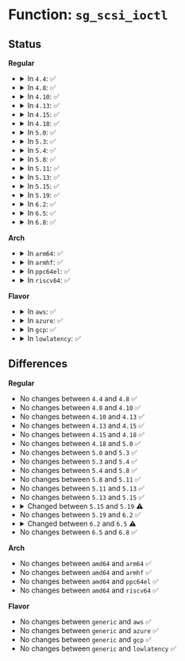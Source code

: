 # Function: <code>sg_scsi_ioctl</code>

## Status
<b>Regular</b>
<ul>
<li>
<details>
<summary>In <code>4.4</code>: ✅</summary>

```c
int sg_scsi_ioctl(struct request_queue *q, struct gendisk *disk, fmode_t mode, struct scsi_ioctl_command *sic);
```

**Collision:** Unique Global

**Inline:** No

**Transformation:** False

**Instances:**

```
In block/scsi_ioctl.c (ffffffff813cc240)
Location: block/scsi_ioctl.c:419
Inline: False
Direct callers:
  - block/scsi_ioctl.c:scsi_cmd_ioctl
  - drivers/scsi/scsi_ioctl.c:scsi_ioctl
  - drivers/scsi/sg.c:sg_ioctl
```
**Symbols:**

```
ffffffff813cc240-ffffffff813cc5a9: sg_scsi_ioctl (STB_GLOBAL)
```
</details>
</li>
<li>
<details>
<summary>In <code>4.8</code>: ✅</summary>

```c
int sg_scsi_ioctl(struct request_queue *q, struct gendisk *disk, fmode_t mode, struct scsi_ioctl_command *sic);
```

**Collision:** Unique Global

**Inline:** No

**Transformation:** False

**Instances:**

```
In block/scsi_ioctl.c (ffffffff814100f0)
Location: block/scsi_ioctl.c:419
Inline: False
Direct callers:
  - block/scsi_ioctl.c:scsi_cmd_ioctl
  - drivers/scsi/scsi_ioctl.c:scsi_ioctl
  - drivers/scsi/sg.c:sg_ioctl
```
**Symbols:**

```
ffffffff814100f0-ffffffff814104ad: sg_scsi_ioctl (STB_GLOBAL)
```
</details>
</li>
<li>
<details>
<summary>In <code>4.10</code>: ✅</summary>

```c
int sg_scsi_ioctl(struct request_queue *q, struct gendisk *disk, fmode_t mode, struct scsi_ioctl_command *sic);
```

**Collision:** Unique Global

**Inline:** No

**Transformation:** False

**Instances:**

```
In block/scsi_ioctl.c (ffffffff8142b480)
Location: block/scsi_ioctl.c:422
Inline: False
Direct callers:
  - block/scsi_ioctl.c:scsi_cmd_ioctl
  - drivers/scsi/scsi_ioctl.c:scsi_ioctl
  - drivers/scsi/sg.c:sg_ioctl
```
**Symbols:**

```
ffffffff8142b480-ffffffff8142b83d: sg_scsi_ioctl (STB_GLOBAL)
```
</details>
</li>
<li>
<details>
<summary>In <code>4.13</code>: ✅</summary>

```c
int sg_scsi_ioctl(struct request_queue *q, struct gendisk *disk, fmode_t mode, struct scsi_ioctl_command *sic);
```

**Collision:** Unique Global

**Inline:** No

**Transformation:** False

**Instances:**

```
In block/scsi_ioctl.c (ffffffff81443310)
Location: block/scsi_ioctl.c:422
Inline: False
Direct callers:
  - block/scsi_ioctl.c:scsi_cmd_ioctl
  - drivers/scsi/scsi_ioctl.c:scsi_ioctl
  - drivers/scsi/sg.c:sg_ioctl
```
**Symbols:**

```
ffffffff81443310-ffffffff81443646: sg_scsi_ioctl (STB_GLOBAL)
```
</details>
</li>
<li>
<details>
<summary>In <code>4.15</code>: ✅</summary>

```c
int sg_scsi_ioctl(struct request_queue *q, struct gendisk *disk, fmode_t mode, struct scsi_ioctl_command *sic);
```

**Collision:** Unique Global

**Inline:** No

**Transformation:** False

**Instances:**

```
In block/scsi_ioctl.c (ffffffff8146fda0)
Location: block/scsi_ioctl.c:422
Inline: False
Direct callers:
  - block/scsi_ioctl.c:scsi_cmd_ioctl
  - drivers/scsi/scsi_ioctl.c:scsi_ioctl
  - drivers/scsi/sg.c:sg_ioctl
```
**Symbols:**

```
ffffffff8146fda0-ffffffff814700d3: sg_scsi_ioctl (STB_GLOBAL)
```
</details>
</li>
<li>
<details>
<summary>In <code>4.18</code>: ✅</summary>

```c
int sg_scsi_ioctl(struct request_queue *q, struct gendisk *disk, fmode_t mode, struct scsi_ioctl_command *sic);
```

**Collision:** Unique Global

**Inline:** No

**Transformation:** False

**Instances:**

```
In block/scsi_ioctl.c (ffffffff814a4000)
Location: block/scsi_ioctl.c:418
Inline: False
Direct callers:
  - block/scsi_ioctl.c:scsi_cmd_ioctl
  - drivers/scsi/scsi_ioctl.c:scsi_ioctl
  - drivers/scsi/sg.c:sg_ioctl
```
**Symbols:**

```
ffffffff814a4000-ffffffff814a4323: sg_scsi_ioctl (STB_GLOBAL)
```
</details>
</li>
<li>
<details>
<summary>In <code>5.0</code>: ✅</summary>

```c
int sg_scsi_ioctl(struct request_queue *q, struct gendisk *disk, fmode_t mode, struct scsi_ioctl_command *sic);
```

**Collision:** Unique Global

**Inline:** No

**Transformation:** False

**Instances:**

```
In block/scsi_ioctl.c (ffffffff814bea70)
Location: block/scsi_ioctl.c:418
Inline: False
Direct callers:
  - block/scsi_ioctl.c:scsi_cmd_ioctl
  - drivers/scsi/scsi_ioctl.c:scsi_ioctl
  - drivers/scsi/sg.c:sg_ioctl
```
**Symbols:**

```
ffffffff814bea70-ffffffff814bed93: sg_scsi_ioctl (STB_GLOBAL)
```
</details>
</li>
<li>
<details>
<summary>In <code>5.3</code>: ✅</summary>

```c
int sg_scsi_ioctl(struct request_queue *q, struct gendisk *disk, fmode_t mode, struct scsi_ioctl_command *sic);
```

**Collision:** Unique Global

**Inline:** No

**Transformation:** False

**Instances:**

```
In block/scsi_ioctl.c (ffffffff814ed720)
Location: block/scsi_ioctl.c:404
Inline: False
Direct callers:
  - block/scsi_ioctl.c:scsi_cmd_ioctl
  - drivers/scsi/scsi_ioctl.c:scsi_ioctl
  - drivers/scsi/sg.c:sg_ioctl
```
**Symbols:**

```
ffffffff814ed720-ffffffff814eda43: sg_scsi_ioctl (STB_GLOBAL)
```
</details>
</li>
<li>
<details>
<summary>In <code>5.4</code>: ✅</summary>

```c
int sg_scsi_ioctl(struct request_queue *q, struct gendisk *disk, fmode_t mode, struct scsi_ioctl_command *sic);
```

**Collision:** Unique Global

**Inline:** No

**Transformation:** False

**Instances:**

```
In block/scsi_ioctl.c (ffffffff81506b60)
Location: block/scsi_ioctl.c:404
Inline: False
Direct callers:
  - block/scsi_ioctl.c:scsi_cmd_ioctl
  - drivers/scsi/scsi_ioctl.c:scsi_ioctl
  - drivers/scsi/sg.c:sg_ioctl
```
**Symbols:**

```
ffffffff81506b60-ffffffff81506ebf: sg_scsi_ioctl (STB_GLOBAL)
```
</details>
</li>
<li>
<details>
<summary>In <code>5.8</code>: ✅</summary>

```c
int sg_scsi_ioctl(struct request_queue *q, struct gendisk *disk, fmode_t mode, struct scsi_ioctl_command *sic);
```

**Collision:** Unique Global

**Inline:** No

**Transformation:** False

**Instances:**

```
In block/scsi_ioctl.c (ffffffff81567a60)
Location: block/scsi_ioctl.c:417
Inline: False
Direct callers:
  - block/scsi_ioctl.c:scsi_cmd_ioctl
  - drivers/scsi/scsi_ioctl.c:scsi_ioctl_common
  - drivers/scsi/sg.c:sg_ioctl_common
```
**Symbols:**

```
ffffffff81567a60-ffffffff81567d88: sg_scsi_ioctl (STB_GLOBAL)
```
</details>
</li>
<li>
<details>
<summary>In <code>5.11</code>: ✅</summary>

```c
int sg_scsi_ioctl(struct request_queue *q, struct gendisk *disk, fmode_t mode, struct scsi_ioctl_command *sic);
```

**Collision:** Unique Global

**Inline:** No

**Transformation:** False

**Instances:**

```
In block/scsi_ioctl.c (ffffffff815827c0)
Location: block/scsi_ioctl.c:407
Inline: False
Direct callers:
  - block/scsi_ioctl.c:scsi_cmd_ioctl
  - drivers/scsi/scsi_ioctl.c:scsi_ioctl_common
  - drivers/scsi/sg.c:sg_ioctl_common
```
**Symbols:**

```
ffffffff815827c0-ffffffff81582ae8: sg_scsi_ioctl (STB_GLOBAL)
```
</details>
</li>
<li>
<details>
<summary>In <code>5.13</code>: ✅</summary>

```c
int sg_scsi_ioctl(struct request_queue *q, struct gendisk *disk, fmode_t mode, struct scsi_ioctl_command *sic);
```

**Collision:** Unique Global

**Inline:** No

**Transformation:** False

**Instances:**

```
In block/scsi_ioctl.c (ffffffff81588f10)
Location: block/scsi_ioctl.c:403
Inline: False
Direct callers:
  - block/scsi_ioctl.c:scsi_cmd_ioctl
  - drivers/scsi/scsi_ioctl.c:scsi_ioctl_common
  - drivers/scsi/sg.c:sg_ioctl_common
```
**Symbols:**

```
ffffffff81588f10-ffffffff81589235: sg_scsi_ioctl (STB_GLOBAL)
```
</details>
</li>
<li>
<details>
<summary>In <code>5.15</code>: ✅</summary>

```c
int sg_scsi_ioctl(struct request_queue *q, struct gendisk *disk, fmode_t mode, struct scsi_ioctl_command *sic);
```

**Collision:** Unique Static

**Inline:** No

**Transformation:** False

**Instances:**

```
In drivers/scsi/scsi_ioctl.c (ffffffff818ae990)
Location: drivers/scsi/scsi_ioctl.c:533
Inline: False
Direct callers:
  - drivers/scsi/scsi_ioctl.c:scsi_ioctl
```
**Symbols:**

```
ffffffff818ae990-ffffffff818aecc7: sg_scsi_ioctl (STB_LOCAL)
```
</details>
</li>
<li>
<details>
<summary>In <code>5.19</code>: ✅</summary>

```c
int sg_scsi_ioctl(struct request_queue *q, fmode_t mode, struct scsi_ioctl_command *sic);
```

**Collision:** Unique Static

**Inline:** No

**Transformation:** False

**Instances:**

```
In drivers/scsi/scsi_ioctl.c (ffffffff819fa020)
Location: drivers/scsi/scsi_ioctl.c:517
Inline: False
Direct callers:
  - drivers/scsi/scsi_ioctl.c:scsi_ioctl
```
**Symbols:**

```
ffffffff819fa020-ffffffff819fa346: sg_scsi_ioctl (STB_LOCAL)
```
</details>
</li>
<li>
<details>
<summary>In <code>6.2</code>: ✅</summary>

```c
int sg_scsi_ioctl(struct request_queue *q, fmode_t mode, struct scsi_ioctl_command *sic);
```

**Collision:** Unique Static

**Inline:** No

**Transformation:** False

**Instances:**

```
In drivers/scsi/scsi_ioctl.c (ffffffff81b77fa0)
Location: drivers/scsi/scsi_ioctl.c:501
Inline: False
Direct callers:
  - drivers/scsi/scsi_ioctl.c:scsi_ioctl
```
**Symbols:**

```
ffffffff81b77fa0-ffffffff81b782c6: sg_scsi_ioctl (STB_LOCAL)
```
</details>
</li>
<li>
<details>
<summary>In <code>6.5</code>: ✅</summary>

```c
int sg_scsi_ioctl(struct request_queue *q, bool open_for_write, struct scsi_ioctl_command *sic);
```

**Collision:** Unique Static

**Inline:** No

**Transformation:** False

**Instances:**

```
In drivers/scsi/scsi_ioctl.c (ffffffff81bcbc50)
Location: drivers/scsi/scsi_ioctl.c:504
Inline: False
Direct callers:
  - drivers/scsi/scsi_ioctl.c:scsi_ioctl
```
**Symbols:**

```
ffffffff81bcbc50-ffffffff81bcbf65: sg_scsi_ioctl (STB_LOCAL)
```
</details>
</li>
<li>
<details>
<summary>In <code>6.8</code>: ✅</summary>

```c
int sg_scsi_ioctl(struct request_queue *q, bool open_for_write, struct scsi_ioctl_command *sic);
```

**Collision:** Unique Static

**Inline:** No

**Transformation:** False

**Instances:**

```
In drivers/scsi/scsi_ioctl.c (ffffffff81c20880)
Location: drivers/scsi/scsi_ioctl.c:504
Inline: False
Direct callers:
  - drivers/scsi/scsi_ioctl.c:scsi_ioctl
```
**Symbols:**

```
ffffffff81c20880-ffffffff81c20b95: sg_scsi_ioctl (STB_LOCAL)
```
</details>
</li>
</ul>
<b>Arch</b>
<ul>
<li>
<details>
<summary>In <code>arm64</code>: ✅</summary>

```c
int sg_scsi_ioctl(struct request_queue *q, struct gendisk *disk, fmode_t mode, struct scsi_ioctl_command *sic);
```

**Collision:** Unique Global

**Inline:** No

**Transformation:** False

**Instances:**

```
In block/scsi_ioctl.c (ffff800010608368)
Location: block/scsi_ioctl.c:404
Inline: False
Direct callers:
  - block/scsi_ioctl.c:scsi_cmd_ioctl
  - drivers/scsi/scsi_ioctl.c:scsi_ioctl
  - drivers/scsi/sg.c:sg_ioctl
```
**Symbols:**

```
ffff800010608368-ffff800010608c08: sg_scsi_ioctl (STB_GLOBAL)
```
</details>
</li>
<li>
<details>
<summary>In <code>armhf</code>: ✅</summary>

```c
int sg_scsi_ioctl(struct request_queue *q, struct gendisk *disk, fmode_t mode, struct scsi_ioctl_command *sic);
```

**Collision:** Unique Global

**Inline:** No

**Transformation:** False

**Instances:**

```
In block/scsi_ioctl.c (c07b40c4)
Location: block/scsi_ioctl.c:404
Inline: False
Direct callers:
  - block/scsi_ioctl.c:scsi_cmd_ioctl
  - drivers/scsi/scsi_ioctl.c:scsi_ioctl
  - drivers/scsi/sg.c:sg_ioctl
```
**Symbols:**

```
c07b40c4-c07b459c: sg_scsi_ioctl (STB_GLOBAL)
```
</details>
</li>
<li>
<details>
<summary>In <code>ppc64el</code>: ✅</summary>

```c
int sg_scsi_ioctl(struct request_queue *q, struct gendisk *disk, fmode_t mode, struct scsi_ioctl_command *sic);
```

**Collision:** Unique Global

**Inline:** No

**Transformation:** False

**Instances:**

```
In block/scsi_ioctl.c (c0000000007a4dc0)
Location: block/scsi_ioctl.c:404
Inline: False
Direct callers:
  - block/scsi_ioctl.c:scsi_cmd_ioctl
  - drivers/scsi/scsi_ioctl.c:scsi_ioctl
  - drivers/scsi/sg.c:sg_ioctl
```
**Symbols:**

```
c0000000007a4dc0-c0000000007a539c: sg_scsi_ioctl (STB_GLOBAL)
```
</details>
</li>
<li>
<details>
<summary>In <code>riscv64</code>: ✅</summary>

```c
int sg_scsi_ioctl(struct request_queue *q, struct gendisk *disk, fmode_t mode, struct scsi_ioctl_command *sic);
```

**Collision:** Unique Global

**Inline:** No

**Transformation:** False

**Instances:**

```
In block/scsi_ioctl.c (ffffffe00044291c)
Location: block/scsi_ioctl.c:404
Inline: False
Direct callers:
  - block/scsi_ioctl.c:scsi_cmd_ioctl
  - drivers/scsi/scsi_ioctl.c:scsi_ioctl
  - drivers/scsi/sg.c:sg_ioctl
```
**Symbols:**

```
ffffffe00044291c-ffffffe000442c00: sg_scsi_ioctl (STB_GLOBAL)
```
</details>
</li>
</ul>
<b>Flavor</b>
<ul>
<li>
<details>
<summary>In <code>aws</code>: ✅</summary>

```c
int sg_scsi_ioctl(struct request_queue *q, struct gendisk *disk, fmode_t mode, struct scsi_ioctl_command *sic);
```

**Collision:** Unique Global

**Inline:** No

**Transformation:** False

**Instances:**

```
In block/scsi_ioctl.c (ffffffff814ff140)
Location: block/scsi_ioctl.c:404
Inline: False
Direct callers:
  - block/scsi_ioctl.c:scsi_cmd_ioctl
  - drivers/scsi/scsi_ioctl.c:scsi_ioctl
  - drivers/scsi/sg.c:sg_ioctl
```
**Symbols:**

```
ffffffff814ff140-ffffffff814ff49f: sg_scsi_ioctl (STB_GLOBAL)
```
</details>
</li>
<li>
<details>
<summary>In <code>azure</code>: ✅</summary>

```c
int sg_scsi_ioctl(struct request_queue *q, struct gendisk *disk, fmode_t mode, struct scsi_ioctl_command *sic);
```

**Collision:** Unique Global

**Inline:** No

**Transformation:** False

**Instances:**

```
In block/scsi_ioctl.c (ffffffff814ef650)
Location: block/scsi_ioctl.c:404
Inline: False
Direct callers:
  - block/scsi_ioctl.c:scsi_cmd_ioctl
  - drivers/scsi/scsi_ioctl.c:scsi_ioctl
  - drivers/scsi/sg.c:sg_ioctl
```
**Symbols:**

```
ffffffff814ef650-ffffffff814ef9af: sg_scsi_ioctl (STB_GLOBAL)
```
</details>
</li>
<li>
<details>
<summary>In <code>gcp</code>: ✅</summary>

```c
int sg_scsi_ioctl(struct request_queue *q, struct gendisk *disk, fmode_t mode, struct scsi_ioctl_command *sic);
```

**Collision:** Unique Global

**Inline:** No

**Transformation:** False

**Instances:**

```
In block/scsi_ioctl.c (ffffffff814fb1d0)
Location: block/scsi_ioctl.c:404
Inline: False
Direct callers:
  - block/scsi_ioctl.c:scsi_cmd_ioctl
  - drivers/scsi/scsi_ioctl.c:scsi_ioctl
  - drivers/scsi/sg.c:sg_ioctl
```
**Symbols:**

```
ffffffff814fb1d0-ffffffff814fb52f: sg_scsi_ioctl (STB_GLOBAL)
```
</details>
</li>
<li>
<details>
<summary>In <code>lowlatency</code>: ✅</summary>

```c
int sg_scsi_ioctl(struct request_queue *q, struct gendisk *disk, fmode_t mode, struct scsi_ioctl_command *sic);
```

**Collision:** Unique Global

**Inline:** No

**Transformation:** False

**Instances:**

```
In block/scsi_ioctl.c (ffffffff81514280)
Location: block/scsi_ioctl.c:404
Inline: False
Direct callers:
  - block/scsi_ioctl.c:scsi_cmd_ioctl
  - drivers/scsi/scsi_ioctl.c:scsi_ioctl
  - drivers/scsi/sg.c:sg_ioctl
```
**Symbols:**

```
ffffffff81514280-ffffffff815145df: sg_scsi_ioctl (STB_GLOBAL)
```
</details>
</li>
</ul>

## Differences
<b>Regular</b>
<ul>
<li>
No changes between <code>4.4</code> and <code>4.8</code> ✅
</li>
<li>
No changes between <code>4.8</code> and <code>4.10</code> ✅
</li>
<li>
No changes between <code>4.10</code> and <code>4.13</code> ✅
</li>
<li>
No changes between <code>4.13</code> and <code>4.15</code> ✅
</li>
<li>
No changes between <code>4.15</code> and <code>4.18</code> ✅
</li>
<li>
No changes between <code>4.18</code> and <code>5.0</code> ✅
</li>
<li>
No changes between <code>5.0</code> and <code>5.3</code> ✅
</li>
<li>
No changes between <code>5.3</code> and <code>5.4</code> ✅
</li>
<li>
No changes between <code>5.4</code> and <code>5.8</code> ✅
</li>
<li>
No changes between <code>5.8</code> and <code>5.11</code> ✅
</li>
<li>
No changes between <code>5.11</code> and <code>5.13</code> ✅
</li>
<li>
No changes between <code>5.13</code> and <code>5.15</code> ✅
</li>
<li>
<details>
<summary>Changed between <code>5.15</code> and <code>5.19</code> ⚠️</summary>
<ul>
<li>
<b>Param removed. </b>
<code>struct gendisk *disk</code>
</li>
<li>
<b>Param reordered. </b>
<code>q, disk, mode, sic</code> ➡️ <code>q, mode, sic</code>
</li>
</ul>
</details>
</li>
<li>
No changes between <code>5.19</code> and <code>6.2</code> ✅
</li>
<li>
<details>
<summary>Changed between <code>6.2</code> and <code>6.5</code> ⚠️</summary>
<ul>
<li>
<b>Param added. </b>
<code>bool open_for_write</code>
</li>
<li>
<b>Param removed. </b>
<code>fmode_t mode</code>
</li>
</ul>
</details>
</li>
<li>
No changes between <code>6.5</code> and <code>6.8</code> ✅
</li>
</ul>
<b>Arch</b>
<ul>
<li>
No changes between <code>amd64</code> and <code>arm64</code> ✅
</li>
<li>
No changes between <code>amd64</code> and <code>armhf</code> ✅
</li>
<li>
No changes between <code>amd64</code> and <code>ppc64el</code> ✅
</li>
<li>
No changes between <code>amd64</code> and <code>riscv64</code> ✅
</li>
</ul>
<b>Flavor</b>
<ul>
<li>
No changes between <code>generic</code> and <code>aws</code> ✅
</li>
<li>
No changes between <code>generic</code> and <code>azure</code> ✅
</li>
<li>
No changes between <code>generic</code> and <code>gcp</code> ✅
</li>
<li>
No changes between <code>generic</code> and <code>lowlatency</code> ✅
</li>
</ul>
